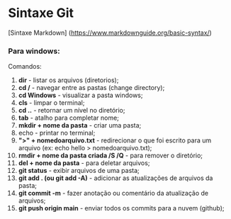 #  Sintaxe Git

[Sintaxe Markdown] (https://www.markdownguide.org/basic-syntax/)

### Para windows:

Comandos:   

1. **dir** - listar os arquivos (diretorios);
2. **cd /** - navegar entre as pastas (change directory);
3. **cd Windows** - visualizar a pasta windows;
4. **cls** - limpar o terminal;
5. **cd ..** - retornar um nível no diretório;
6. **tab** - atalho para completar nome;
7. **mkdir + nome da pasta** - criar uma pasta;
8. echo - printar no terminal;
9. **">" + nomedoarquivo.txt** - redirecionar o que foi escrito para um arquivo (ex: echo hello > nomedoarquivo.txt);
10. **rmdir + nome da pasta criada /S /Q** - para remover o diretório;
11. **del + nome da pasta** - para deletar arquivos;
12. **git status** - exibir arquivos de uma pasta;
13. **git add . (ou git add -A)** - adicionar as atualizações de arquivos da pasta;
14. **git commit -m** - fazer anotação ou comentário da atualização de arquivos;
15. **git push origin main** - enviar todos os commits para a nuvem (github);

